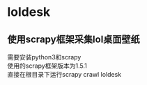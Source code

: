 # loldesk
## 使用scrapy框架采集lol桌面壁纸  
需要安装python3和scrapy  
使用的scrapy框架版本为1.5.1  
直接在根目录下运行scrapy crawl loldesk
